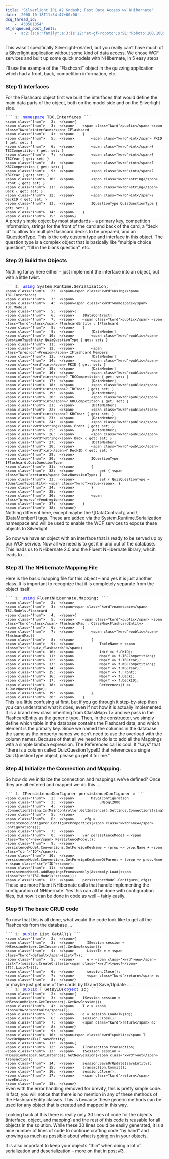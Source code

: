 ```yaml
---
title: 'Silverlight IRL #2 &ndash; Fast Data Access w/ NHibernate'
date: '2008-10-18T11:54:47+00:00'
dsq_thread_id:
    - '433581354'
et_enqueued_post_fonts:
    - 'a:2:{s:6:"family";a:3:{s:12:"et-gf-roboto";s:91:"Roboto:100,100italic,300,300italic,regular,italic,500,500italic,700,700italic,900,900italic";s:22:"et-gf-roboto-condensed";s:59:"Roboto+Condensed:300,300italic,regular,italic,700,700italic";s:17:"et-gf-roboto-slab";s:51:"Roboto+Slab:100,200,300,regular,500,600,700,800,900";}s:6:"subset";a:7:{i:0;s:9:"latin-ext";i:1;s:5:"greek";i:2;s:9:"greek-ext";i:3;s:10:"vietnamese";i:4;s:8:"cyrillic";i:5;s:5:"latin";i:6;s:12:"cyrillic-ext";}}'
---
```


This wasn’t specifically Silverlight-related, but you really can’t have much of a Silverlight application without some kind of data access. We chose WCF services and built up some quick models with NHibernate, in 5 easy steps

I’ll use the example of the “Flashcard” object in the quizzing application which had a front, back, competition information, etc.

### Step 1) Interfaces

For the Flashcard object first we built the interfaces that would define the main data parts of the object, both on the model side and on the Silverlight side.

<div class="csharpcode">```
<span class="lnum">   1:  </span><span class="kwrd">namespace</span> TBC.Interfaces
```

```
<span class="lnum">   2:  </span>{
```

```
<span class="lnum">   3:  </span>    <span class="kwrd">public</span> <span class="kwrd">interface</span> IFlashcard
```

```
<span class="lnum">   4:  </span>    {
```

```
<span class="lnum">   5:  </span>        <span class="kwrd">int</span> PKID { get; set; }
```

```
<span class="lnum">   6:  </span>        <span class="kwrd">int</span>? TBCCompetition { get; set; }
```

```
<span class="lnum">   7:  </span>        <span class="kwrd">int</span>? TBCYear { get; set; }
```

```
<span class="lnum">   8:  </span>        <span class="kwrd">int</span>? KBCCompetition { get; set; }
```

```
<span class="lnum">   9:  </span>        <span class="kwrd">int</span>? KBCYear { get; set; }
```

```
<span class="lnum">  10:  </span>        <span class="kwrd">string</span> Front { get; set; }
```

```
<span class="lnum">  11:  </span>        <span class="kwrd">string</span> Back { get; set; }
```

```
<span class="lnum">  12:  </span>        <span class="kwrd">int</span>? DeckID { get; set; }
```

```
<span class="lnum">  13:  </span>        IQuestionType QuizQuestionType { get; set; }
```

```
<span class="lnum">  14:  </span>    }
```

```
<span class="lnum">  15:  </span>}
```

</div><style type="text/css">
.csharpcode, .csharpcode pre
{
	font-size: small;
	color: black;
	font-family: consolas, "Courier New", courier, monospace;
	background-color: #ffffff;
	/*white-space: pre;*/
}
.csharpcode pre { margin: 0em; }
.csharpcode .rem { color: #008000; }
.csharpcode .kwrd { color: #0000ff; }
.csharpcode .str { color: #006080; }
.csharpcode .op { color: #0000c0; }
.csharpcode .preproc { color: #cc6633; }
.csharpcode .asp { background-color: #ffff00; }
.csharpcode .html { color: #800000; }
.csharpcode .attr { color: #ff0000; }
.csharpcode .alt 
{
	background-color: #f4f4f4;
	width: 100%;
	margin: 0em;
}
.csharpcode .lnum { color: #606060; }</style>A pretty simple object by most standards – a primary key, competition information, strings for the front of the card and back of the card, a “deck id” to allow for multiple flashcard decks to be prepared, and an IQuestionType. This is the only custom type and interface in this object. The question type is a complex object that is basically like “multiple choice question”, “fill in the blank question”, etc.

### Step 2) Build the Objects

Nothing fancy here either – just implement the interface into an object, but with a little twist.

<div class="csharpcode">```
<span class="lnum">   1:  </span><span class="kwrd">using</span> System.Runtime.Serialization;
```

```
<span class="lnum">   2:  </span><span class="kwrd">using</span> TBC.Interfaces;
```

```
<span class="lnum">   3:  </span> 
```

```
<span class="lnum">   4:  </span><span class="kwrd">namespace</span> TBC.Models
```

```
<span class="lnum">   5:  </span>{
```

```
<span class="lnum">   6:  </span>    [DataContract]
```

```
<span class="lnum">   7:  </span>    <span class="kwrd">public</span> <span class="kwrd">class</span> FlashcardEntity : IFlashcard
```

```
<span class="lnum">   8:  </span>    {
```

```
<span class="lnum">   9:  </span>        [DataMember]
```

```
<span class="lnum">  10:  </span>        <span class="kwrd">public</span> QuestionTypeEntity QuizQuestionType { get; set; }
```

```
<span class="lnum">  11:  </span> 
```

```
<span class="lnum">  12:  </span>        <span class="preproc">#region</span> IFlashcard Members
```

```
<span class="lnum">  13:  </span>        [DataMember]
```

```
<span class="lnum">  14:  </span>        <span class="kwrd">public</span> <span class="kwrd">int</span> PKID { get; set; }
```

```
<span class="lnum">  15:  </span>        [DataMember]
```

```
<span class="lnum">  16:  </span>        <span class="kwrd">public</span> <span class="kwrd">int</span>? TBCCompetition { get; set; }
```

```
<span class="lnum">  17:  </span>        [DataMember]
```

```
<span class="lnum">  18:  </span>        <span class="kwrd">public</span> <span class="kwrd">int</span>? TBCYear { get; set; }
```

```
<span class="lnum">  19:  </span>        [DataMember]
```

```
<span class="lnum">  20:  </span>        <span class="kwrd">public</span> <span class="kwrd">int</span>? KBCCompetition { get; set; }
```

```
<span class="lnum">  21:  </span>        [DataMember]
```

```
<span class="lnum">  22:  </span>        <span class="kwrd">public</span> <span class="kwrd">int</span>? KBCYear { get; set; }
```

```
<span class="lnum">  23:  </span>        [DataMember]
```

```
<span class="lnum">  24:  </span>        <span class="kwrd">public</span> <span class="kwrd">string</span> Front { get; set; }
```

```
<span class="lnum">  25:  </span>        [DataMember]
```

```
<span class="lnum">  26:  </span>        <span class="kwrd">public</span> <span class="kwrd">string</span> Back { get; set; }
```

```
<span class="lnum">  27:  </span>        [DataMember]
```

```
<span class="lnum">  28:  </span>        <span class="kwrd">public</span> <span class="kwrd">int</span>? DeckID { get; set; }
```

```
<span class="lnum">  29:  </span> 
```

```
<span class="lnum">  30:  </span>        IQuestionType IFlashcard.QuizQuestionType
```

```
<span class="lnum">  31:  </span>        {
```

```
<span class="lnum">  32:  </span>            get { <span class="kwrd">return</span> QuizQuestionType; }
```

```
<span class="lnum">  33:  </span>            set { QuizQuestionType = (QuestionTypeEntity) <span class="kwrd">value</span>; }
```

```
<span class="lnum">  34:  </span>        }
```

```
<span class="lnum">  35:  </span> 
```

```
<span class="lnum">  36:  </span>        <span class="preproc">#endregion</span>
```

```
<span class="lnum">  37:  </span>    }
```

```
<span class="lnum">  38:  </span>}
```

</div><style type="text/css">
.csharpcode, .csharpcode pre
{
	font-size: small;
	color: black;
	font-family: consolas, "Courier New", courier, monospace;
	background-color: #ffffff;
	/*white-space: pre;*/
}
.csharpcode pre { margin: 0em; }
.csharpcode .rem { color: #008000; }
.csharpcode .kwrd { color: #0000ff; }
.csharpcode .str { color: #006080; }
.csharpcode .op { color: #0000c0; }
.csharpcode .preproc { color: #cc6633; }
.csharpcode .asp { background-color: #ffff00; }
.csharpcode .html { color: #800000; }
.csharpcode .attr { color: #ff0000; }
.csharpcode .alt 
{
	background-color: #f4f4f4;
	width: 100%;
	margin: 0em;
}
.csharpcode .lnum { color: #606060; }</style>Nothing different here, except maybe the \[DataContract\] and \[DataMember\] tags. These are added via the System.Runtime.Serialization namespace and will be used to enable the WCF services to expose these objects to Silverlight.

So now we have an object with an interface that is ready to be served up by our WCF service. Now all we need is to get it in and out of the database. This leads us to NHibernate 2.0 and the Fluent NHibernate library, whcih leads to …

### Step 3) The NHibernate Mapping File

Here is the basic mapping file for this object – and yes it is just another class. It is important to recognize that it is completely separate from the object itself.

<div class="csharpcode">```
<span class="lnum">   1:  </span><span class="kwrd">using</span> FluentNHibernate.Mapping;
```

```
<span class="lnum">   2:  </span> 
```

```
<span class="lnum">   3:  </span><span class="kwrd">namespace</span> TBC.Models.Flashcard
```

```
<span class="lnum">   4:  </span>{
```

```
<span class="lnum">   5:  </span>    <span class="kwrd">public</span> <span class="kwrd">class</span> FlashcardMap : ClassMap<FlashcardEntity>
```

```
<span class="lnum">   6:  </span>    {
```

```
<span class="lnum">   7:  </span>        <span class="kwrd">public</span> FlashcardMap()
```

```
<span class="lnum">   8:  </span>        {
```

```
<span class="lnum">   9:  </span>            TableName = <span class="str">"quiz_flashcards"</span>;
```

```
<span class="lnum">  10:  </span>            Id(f => f.PKID);
```

```
<span class="lnum">  11:  </span>            Map(f => f.TBCCompetition);
```

```
<span class="lnum">  12:  </span>            Map(f => f.TBCYear);
```

```
<span class="lnum">  13:  </span>            Map(f => f.KBCCompetition);
```

```
<span class="lnum">  14:  </span>            Map(f => f.KBCYear);
```

```
<span class="lnum">  15:  </span>            Map(f => f.Front);
```

```
<span class="lnum">  16:  </span>            Map(f => f.Back);
```

```
<span class="lnum">  17:  </span>            Map(f => f.DeckID);
```

```
<span class="lnum">  18:  </span>            References(f => f.QuizQuestionType);
```

```
<span class="lnum">  19:  </span>        }
```

```
<span class="lnum">  20:  </span>    }
```

</div><style type="text/css">
.csharpcode, .csharpcode pre
{
	font-size: small;
	color: black;
	font-family: consolas, "Courier New", courier, monospace;
	background-color: #ffffff;
	/*white-space: pre;*/
}
.csharpcode pre { margin: 0em; }
.csharpcode .rem { color: #008000; }
.csharpcode .kwrd { color: #0000ff; }
.csharpcode .str { color: #006080; }
.csharpcode .op { color: #0000c0; }
.csharpcode .preproc { color: #cc6633; }
.csharpcode .asp { background-color: #ffff00; }
.csharpcode .html { color: #800000; }
.csharpcode .attr { color: #ff0000; }
.csharpcode .alt 
{
	background-color: #f4f4f4;
	width: 100%;
	margin: 0em;
}
.csharpcode .lnum { color: #606060; }</style>This is a little confusing at first, but if you go through it step-by-step then you can understand what it does, even if not how it is actually implemented. It is a brand new class inheriting from ClassMap&lt;T&gt; and we pass in the FlashcardEntity as the generic type. Then, in the constructor, we simply define which table in the database contains the Flashcard data, and which element is the primary key. Since we named the columns in the database the same as the property names we don’t need to use the overload with the column names. Because of that all we need to do is to add all the Mappings with a simple lambda expression. The References call is cool. It “says” that “there is a column called QuizQuestionTypeID that references a single QuizQuestionType object, please go get it for me.”

### Step 4) Initialize the Connection and Mapping.

So how do we initialize the connection and mappings we’ve defined? Once they are all entered and mapped we do this …

<div class="csharpcode">```
<span class="lnum">   1:  </span>    IPersistenceConfigurer persistenceConfigurer =
```

```
<span class="lnum">   2:  </span>        MsSqlConfiguration
```

```
<span class="lnum">   3:  </span>            .MsSql2000
```

```
<span class="lnum">   4:  </span>            .ConnectionString.Is(MainController.GetInstance().Settings.ConnectionString);
```

```
<span class="lnum">   5:  </span> 
```

```
<span class="lnum">   6:  </span>    _cfg = persistenceConfigurer.ConfigureProperties(<span class="kwrd">new</span> Configuration());
```

```
<span class="lnum">   7:  </span> 
```

```
<span class="lnum">   8:  </span>    var persistenceModel = <span class="kwrd">new</span> PersistenceModel();
```

```
<span class="lnum">   9:  </span>    persistenceModel.Conventions.GetForeignKeyName = (prop => prop.Name + <span class="str">"ID"</span>);
```

```
<span class="lnum">  10:  </span>    persistenceModel.Conventions.GetForeignKeyNameOfParent = (prop => prop.Name + <span class="str">"ID"</span>);
```

```
<span class="lnum">  11:  </span>    persistenceModel.addMappingsFromAssembly(Assembly.Load(<span class="str">"TBC.Models"</span>));
```

```
<span class="lnum">  12:  </span>    persistenceModel.Configure(_cfg);
```

</div><style type="text/css">
.csharpcode, .csharpcode pre
{
	font-size: small;
	color: black;
	font-family: consolas, "Courier New", courier, monospace;
	background-color: #ffffff;
	/*white-space: pre;*/
}
.csharpcode pre { margin: 0em; }
.csharpcode .rem { color: #008000; }
.csharpcode .kwrd { color: #0000ff; }
.csharpcode .str { color: #006080; }
.csharpcode .op { color: #0000c0; }
.csharpcode .preproc { color: #cc6633; }
.csharpcode .asp { background-color: #ffff00; }
.csharpcode .html { color: #800000; }
.csharpcode .attr { color: #ff0000; }
.csharpcode .alt 
{
	background-color: #f4f4f4;
	width: 100%;
	margin: 0em;
}
.csharpcode .lnum { color: #606060; }</style>These are more Fluent NHibernate calls that handle implementing the configuration of NHibernate. Yes this can all be done with configuration files, but now it can be done in code as well – fairly easily.

### Step 5) The basic CRUD code

So now that this is all done, what would the code look like to get all the Flashcards from the database …

<div class="csharpcode">```
<span class="lnum">   1:  </span><span class="kwrd">public</span> List<T> GetAll<T>()
```

```
<span class="lnum">   2:  </span>{
```

```
<span class="lnum">   3:  </span>      ISession session = NHSessionHelper.GetInstance().GetNewSession();
```

```
<span class="lnum">   4:  </span>      List<T> e = <span class="kwrd">default</span>(List<T>);
```

```
<span class="lnum">   5:  </span>      e = <span class="kwrd">new</span> List<T>(session.CreateCriteria(<span class="kwrd">typeof</span> (T)).List<T>());
```

```
<span class="lnum">   6:  </span>      session.Close();
```

```
<span class="lnum">   7:  </span>      <span class="kwrd">return</span> e;
```

```
<span class="lnum">   8:  </span>}
```

</div><style type="text/css">
.csharpcode, .csharpcode pre
{
	font-size: small;
	color: black;
	font-family: consolas, "Courier New", courier, monospace;
	background-color: #ffffff;
	/*white-space: pre;*/
}
.csharpcode pre { margin: 0em; }
.csharpcode .rem { color: #008000; }
.csharpcode .kwrd { color: #0000ff; }
.csharpcode .str { color: #006080; }
.csharpcode .op { color: #0000c0; }
.csharpcode .preproc { color: #cc6633; }
.csharpcode .asp { background-color: #ffff00; }
.csharpcode .html { color: #800000; }
.csharpcode .attr { color: #ff0000; }
.csharpcode .alt 
{
	background-color: #f4f4f4;
	width: 100%;
	margin: 0em;
}
.csharpcode .lnum { color: #606060; }</style>or maybe just get one of the cards by ID and Save/Update …

<div class="csharpcode">```
<span class="lnum">   1:  </span><span class="kwrd">public</span> T GetByID<T>(<span class="kwrd">object</span> id)
```

```
<span class="lnum">   2:  </span>{
```

```
<span class="lnum">   3:  </span>    ISession session = NHSessionHelper.GetInstance().GetNewSession();
```

```
<span class="lnum">   4:  </span>    T e = <span class="kwrd">default</span>(T);
```

```
<span class="lnum">   5:  </span>    e = session.Load<T>(id);
```

```
<span class="lnum">   6:  </span>    session.Close();
```

```
<span class="lnum">   7:  </span>    <span class="kwrd">return</span> e;
```

```
<span class="lnum">   8:  </span>}
```

```
<span class="lnum">   9:  </span> 
```

```
<span class="lnum">  10:  </span><span class="kwrd">public</span> T SaveOrUpdate<T>(T saveEntity)
```

```
<span class="lnum">  11:  </span>{
```

```
<span class="lnum">  12:  </span>    ITransaction transaction;
```

```
<span class="lnum">  13:  </span>    ISession session = NHSessionHelper.GetInstance().GetNewSession(<span class="kwrd">out</span> transaction);
```

```
<span class="lnum">  14:  </span>    session.SaveOrUpdate(saveEntity);
```

```
<span class="lnum">  15:  </span>    transaction.Commit();
```

```
<span class="lnum">  16:  </span>    session.Close();
```

```
<span class="lnum">  17:  </span>    <span class="kwrd">return</span> saveEntity;
```

```
<span class="lnum">  18:  </span>}
```

</div><style type="text/css">
.csharpcode, .csharpcode pre
{
	font-size: small;
	color: black;
	font-family: consolas, "Courier New", courier, monospace;
	background-color: #ffffff;
	/*white-space: pre;*/
}
.csharpcode pre { margin: 0em; }
.csharpcode .rem { color: #008000; }
.csharpcode .kwrd { color: #0000ff; }
.csharpcode .str { color: #006080; }
.csharpcode .op { color: #0000c0; }
.csharpcode .preproc { color: #cc6633; }
.csharpcode .asp { background-color: #ffff00; }
.csharpcode .html { color: #800000; }
.csharpcode .attr { color: #ff0000; }
.csharpcode .alt 
{
	background-color: #f4f4f4;
	width: 100%;
	margin: 0em;
}
.csharpcode .lnum { color: #606060; }</style>Even with the error handling removed for brevity, this is pretty simple code. In fact, you will notice that there is no mention in any of these methods of the FlashcardEntity classes. This is because these generic methods can be used for any object that is created and mapped in this way.

Looking back at this there is really only 30 lines of code for the objects (interface, object, and mapping) and the rest of this code is reusable for all objects in the solution. While these 30 lines could be easily generated, it is a nice number of lines of code to continue crafting code “by hand” and knowing as much as possible about what is going on in your objects.

It is also important to keep your objects “thin” when doing a lot of serialization and deserialization – more on that in post #3.